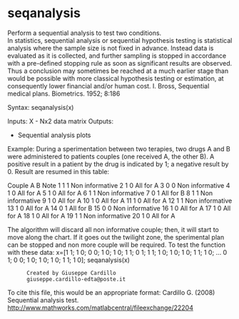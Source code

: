 # seqanalysis
Perform a sequential analysis to test two conditions.</br>
In statistics, sequential analysis or sequential hypothesis testing is
statistical analysis where the sample size is not fixed in advance.
Instead data is evaluated as it is collected, and further sampling is
stopped in accordance with a pre-defined stopping rule as soon as
significant results are observed. Thus a conclusion may sometimes be
reached at a much earlier stage than would be possible with more
classical hypothesis testing or estimation, at consequently lower
financial and/or human cost.
I. Bross, Sequential medical plans. Biometrics. 1952; 8:186

Syntax:   seqanalysis(x)

Inputs:
  X - Nx2 data matrix
Outputs:
  - Sequential analysis plots

  Example:
During a sperimentation between two terapies, two drugs A and B were
administered to patients couples (one received A, the other B). A
positive result in a patient by the drug is indicated by 1; a negative
result by 0. Result are resumed in this table:

Couple    A   B   Note
  1       1   1   Non informative
  2       1   0   All for A
  3       0   0   Non informative
  4       1   0   All for A
  5       1   0   All for A
  6       1   1   Non informative
  7       0   1   All for B
  8       1   1   Non informative
  9       1   0   All for A
  10      1   0   All for A
  11      1   0   All for A
  12      1   1   Non informative
  13      1   0   All for A
  14      0   1   All for B
  15      0   0   Non informative
  16      1   0   All for A
  17      1   0   All for A
  18      1   0   All for A
  19      1   1   Non informative
  20      1   0   All for A

The algorithm will discard all non informative couple; then, it will
start to move along the chart. If it goes out the twilight zone, the
sperimental plan can be stopped and non more couple will be required.
To test the function with these data:
   x=[1 1; 1 0; 0 0; 1 0; 1 0; 1 1; 0 1; 1 1; 1 0; 1 0; 1 0; 1 1; 1 0; ...
0 1; 0 0; 1 0; 1 0; 1 0; 1 1; 1 0];
seqanalysis(x)

          Created by Giuseppe Cardillo
          giuseppe.cardillo-edta@poste.it

To cite this file, this would be an appropriate format:
Cardillo G. (2008) Sequential analysis test.
http://www.mathworks.com/matlabcentral/fileexchange/22204

